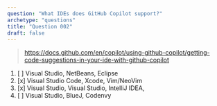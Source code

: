 ```yaml
---
question: "What IDEs does GitHub Copilot support?"
archetype: "questions"
title: "Question 002"
draft: false
---
```


> https://docs.github.com/en/copilot/using-github-copilot/getting-code-suggestions-in-your-ide-with-github-copilot
1. [ ] Visual Studio, NetBeans, Eclipse
2. [x] Visual Studio Code, Xcode, Vim/NeoVim
3. [x] Visual Studio, Visual Studio, IntelliJ IDEA,
4. [ ] Visual Studio, BlueJ, Codenvy
